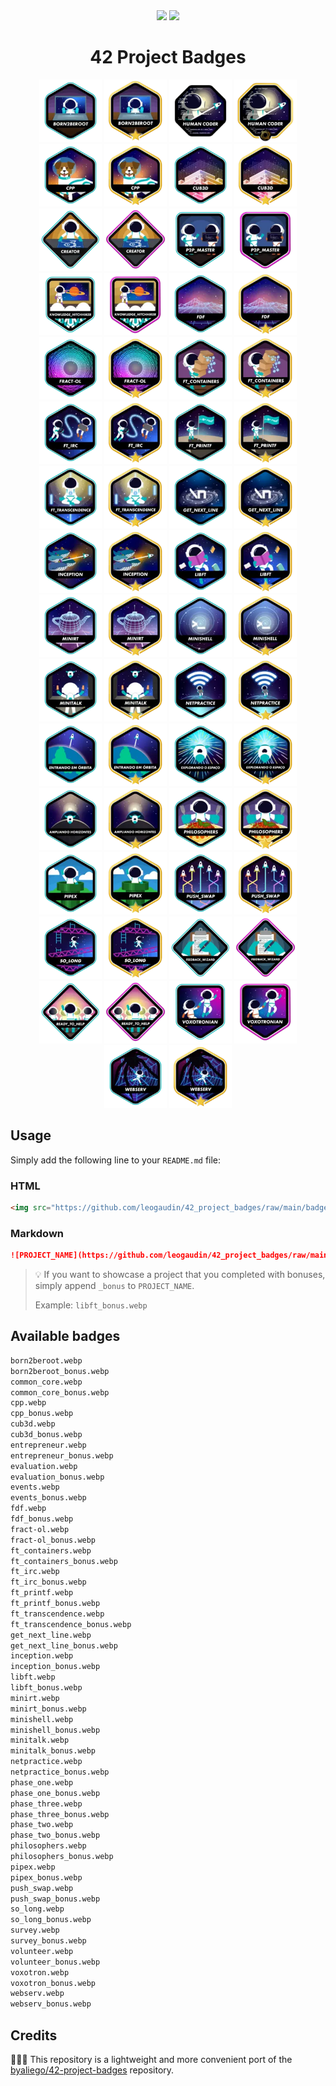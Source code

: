 <div align="center">
	<img src="https://img.shields.io/badge/average_size-5.95_KB-success" />
	<img src="https://img.shields.io/badge/format-WebP-success" />
	<h1>42 Project Badges</h1>
	<img src="badges/born2beroot.webp" width="100" width="100" />
	<img src="badges/born2beroot_bonus.webp" width="100" />
	<img src="badges/common_core.webp" width="100" />
	<img src="badges/common_core_bonus.webp" width="100" />
	<img src="badges/cpp.webp" width="100" />
	<img src="badges/cpp_bonus.webp" width="100" />
	<img src="badges/cub3d.webp" width="100" />
	<img src="badges/cub3d_bonus.webp" width="100" />
	<img src="badges/entrepreneur.webp" width="100" />
	<img src="badges/entrepreneur_bonus.webp" width="100" />
	<img src="badges/evaluation.webp" width="100" />
	<img src="badges/evaluation_bonus.webp" width="100" />
	<img src="badges/events.webp" width="100" />
	<img src="badges/events_bonus.webp" width="100" />
	<img src="badges/fdf.webp" width="100" />
	<img src="badges/fdf_bonus.webp" width="100" />
	<img src="badges/fract-ol.webp" width="100" />
	<img src="badges/fract-ol_bonus.webp" width="100" />
	<img src="badges/ft_containers.webp" width="100" />
	<img src="badges/ft_containers_bonus.webp" width="100" />
	<img src="badges/ft_irc.webp" width="100" />
	<img src="badges/ft_irc_bonus.webp" width="100" />
	<img src="badges/ft_printf.webp" width="100" />
	<img src="badges/ft_printf_bonus.webp" width="100" />
	<img src="badges/ft_transcendence.webp" width="100" />
	<img src="badges/ft_transcendence_bonus.webp" width="100" />
	<img src="badges/get_next_line.webp" width="100" />
	<img src="badges/get_next_line_bonus.webp" width="100" />
	<img src="badges/inception.webp" width="100" />
	<img src="badges/inception_bonus.webp" width="100" />
	<img src="badges/libft.webp" width="100" />
	<img src="badges/libft_bonus.webp" width="100" />
	<img src="badges/minirt.webp" width="100" />
	<img src="badges/minirt_bonus.webp" width="100" />
	<img src="badges/minishell.webp" width="100" />
	<img src="badges/minishell_bonus.webp" width="100" />
	<img src="badges/minitalk.webp" width="100" />
	<img src="badges/minitalk_bonus.webp" width="100" />
	<img src="badges/netpractice.webp" width="100" />
	<img src="badges/netpractice_bonus.webp" width="100" />
	<img src="badges/phase_one.webp" width="100" />
	<img src="badges/phase_one_bonus.webp" width="100" />
	<img src="badges/phase_three.webp" width="100" />
	<img src="badges/phase_three_bonus.webp" width="100" />
	<img src="badges/phase_two.webp" width="100" />
	<img src="badges/phase_two_bonus.webp" width="100" />
	<img src="badges/philosophers.webp" width="100" />
	<img src="badges/philosophers_bonus.webp" width="100" />
	<img src="badges/pipex.webp" width="100" />
	<img src="badges/pipex_bonus.webp" width="100" />
	<img src="badges/push_swap.webp" width="100" />
	<img src="badges/push_swap_bonus.webp" width="100" />
	<img src="badges/so_long.webp" width="100" />
	<img src="badges/so_long_bonus.webp" width="100" />
	<img src="badges/survey.webp" width="100" />
	<img src="badges/survey_bonus.webp" width="100" />
	<img src="badges/volunteer.webp" width="100" />
	<img src="badges/volunteer_bonus.webp" width="100" />
	<img src="badges/voxotron.webp" width="100" />
	<img src="badges/voxotron_bonus.webp" width="100" />
	<img src="badges/webserv.webp" width="100" />
	<img src="badges/webserv_bonus.webp" width="100" />
</div>

## Usage

Simply add the following line to your `README.md` file:

### HTML
```html
<img src="https://github.com/leogaudin/42_project_badges/raw/main/badges/PROJECT_NAME.webp"/>
```
### Markdown

```md
![PROJECT_NAME](https://github.com/leogaudin/42_project_badges/raw/main/badges/PROJECT_NAME.webp)
```

> 💡 If you want to showcase a project that you completed with bonuses, simply append `_bonus` to `PROJECT_NAME`.
>
> Example: `libft_bonus.webp`

## Available badges

```bash
born2beroot.webp
born2beroot_bonus.webp
common_core.webp
common_core_bonus.webp
cpp.webp
cpp_bonus.webp
cub3d.webp
cub3d_bonus.webp
entrepreneur.webp
entrepreneur_bonus.webp
evaluation.webp
evaluation_bonus.webp
events.webp
events_bonus.webp
fdf.webp
fdf_bonus.webp
fract-ol.webp
fract-ol_bonus.webp
ft_containers.webp
ft_containers_bonus.webp
ft_irc.webp
ft_irc_bonus.webp
ft_printf.webp
ft_printf_bonus.webp
ft_transcendence.webp
ft_transcendence_bonus.webp
get_next_line.webp
get_next_line_bonus.webp
inception.webp
inception_bonus.webp
libft.webp
libft_bonus.webp
minirt.webp
minirt_bonus.webp
minishell.webp
minishell_bonus.webp
minitalk.webp
minitalk_bonus.webp
netpractice.webp
netpractice_bonus.webp
phase_one.webp
phase_one_bonus.webp
phase_three.webp
phase_three_bonus.webp
phase_two.webp
phase_two_bonus.webp
philosophers.webp
philosophers_bonus.webp
pipex.webp
pipex_bonus.webp
push_swap.webp
push_swap_bonus.webp
so_long.webp
so_long_bonus.webp
survey.webp
survey_bonus.webp
volunteer.webp
volunteer_bonus.webp
voxotron.webp
voxotron_bonus.webp
webserv.webp
webserv_bonus.webp
```


## Credits

🙇🏻‍♂️ This repository is a lightweight and more convenient port of the [byaliego/42-project-badges](https://github.com/byaliego/42-project-badges) repository.
